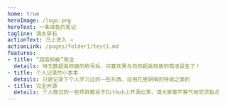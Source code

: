 ```yaml
---
home: true
heroImage: /logo.png
heroText: 一条咸鱼的笔记
tagline: 滴水穿石
actionText: 马上进入 →
actionLink: /pages/folder1/test1.md
features:
- title: “超高校級”简洁
  details: 继无数超高校級的称号后，只喜欢黑与白的超高校級的简洁诞生了！
- title: 个人记录的小本本
  details: 只是记录下个人学习过的一些东西，没用花里胡哨的特效之类的
- title: 完全开源
  details: 个人做过的一些项目都会于Github上开源出来，请大家毫不客气地交流指点
---
```

<!-- 
<ClientOnly>
  <BottomData/>
</ClientOnly> -->